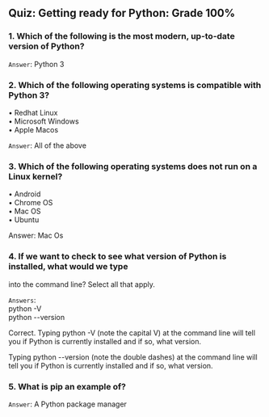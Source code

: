 ## Quiz: Getting ready for Python: Grade 100%

### 1. Which of the following is the most modern, up-to-date version of Python?

`Answer`: Python 3

### 2. Which of the following operating systems is compatible with Python 3?
• Redhat Linux  
• Microsoft Windows  
• Apple Macos

`Answer`: All of the above

### 3. Which of the following operating systems does not run on a Linux kernel?
• Android  
• Chrome OS  
• Mac OS  
• Ubuntu  

Answer: Mac Os

### 4. If we want to check to see what version of Python is installed, what would we type 
into the command line? Select all that apply.

`Answers`:   
python -V  
python --version

Correct. Typing python -V (note the capital V) at the command line will tell you if 
Python is currently installed and if so, what version.

Typing python --version (note the double dashes) at the command line will tell you 
if Python is currently installed and if so, what version.

### 5. What is pip an example of?

`Answer`: A Python package manager
